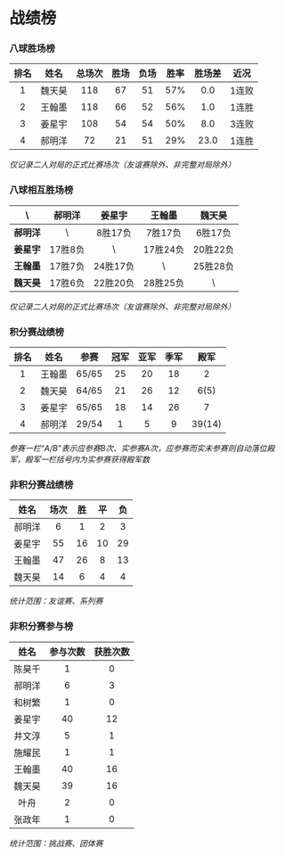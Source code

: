 # 战绩榜

### 八球胜场榜

| 排名 | 姓名   | 总场次 | 胜场 | 负场 | 胜率  | 胜场差 | 近况  |
| :--: | :---: | :---: | :--: | :--: | :--: | :---: | :---: |
| 1    | 魏天昊 | 118   | 67   | 51   | 57%  | 0.0   | 1连败 |
| 2    | 王翰墨 | 118   | 66   | 52   | 56%  | 1.0   | 1连胜 |
| 3    | 姜星宇 | 108   | 54   | 54   | 50%  | 8.0   | 3连败 |
| 4    | 郝明洋 | 72    | 21   | 51   | 29%  | 23.0  | 1连胜 |

*仅记录二人对局的正式比赛场次（友谊赛除外、非完整对局除外）*

### 八球相互胜场榜

|    **\\**   | 郝明洋  | 姜星宇   | 王翰墨   | 魏天昊   |
| :---------: | :----: | :------: | :------: | :-----: |
| **郝明洋** |   \\     | 8胜17负  | 7胜17负  | 6胜17负  |
| **姜星宇** | 17胜8负  |   \\     | 17胜24负 | 20胜22负 |
| **王翰墨** | 17胜7负  | 24胜17负 |   \\     | 25胜28负 |
| **魏天昊** | 17胜6负  | 22胜20负 | 28胜25负 |   \\     |

*仅记录二人对局的正式比赛场次（友谊赛除外、非完整对局除外）*

### 积分赛战绩榜

| 排名 | 姓名    |  参赛   | 冠军 | 亚军  | 季军 |   殿军  |
| :-: | :-----: | :-----: | :--: | :--: | :--: | :----: |
| 1   | 王翰墨   |  65/65  | 25   | 20   | 18   | 2      |
| 2   | 魏天昊   |  64/65  | 21   | 26   | 12   | 6(5)   |
| 3   | 姜星宇   |  65/65  | 18   | 14   | 26   | 7      |
| 4   | 郝明洋   |  29/54  | 1    | 5    | 9    | 39(14) |

*参赛一栏“A/B”表示应参赛B次、实参赛A次，应参赛而实未参赛则自动落位殿军，殿军一栏括号内为实参赛获得殿军数*

### 非积分赛战绩榜

| 姓名   | 场次 | 胜   | 平   | 负   |
| :---: | :--: | :--: | :--: | :--: |
| 郝明洋 |  6   |  1   |  2   |  3   |
| 姜星宇 |  55  |  16  |  10  |  29  |
| 王翰墨 |  47  |  26  |  8   |  13  |
| 魏天昊 |  14  |  6   |  4   |  4   |

*统计范围：友谊赛、系列赛*

### 非积分赛参与榜

| 姓名   | 参与次数 | 获胜次数 |
| :----: | :-----: | :-----: |
| 陈昊千  |    1    |    0    |
| 郝明洋  |    6    |    3    |
| 和树繁  |    1    |    0    |
| 姜星宇  |   40    |   12    |
| 井文淳  |    5    |    1    |
| 施耀民  |    1    |    1    |
| 王翰墨  |   40    |   16    |
| 魏天昊  |   39    |   16    |
| 叶舟    |    2    |    0    |
| 张政年  |    1    |    0    |

*统计范围：挑战赛、团体赛*